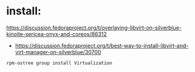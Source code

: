 # install:
https://discussion.fedoraproject.org/t/overlaying-libvirt-on-silverblue-kinoite-sericea-onyx-and-coreos/86312
- https://discussion.fedoraproject.org/t/best-way-to-install-libvirt-and-virt-manager-on-silverblue/30700

`rpm-ostree group install Virtualization`
